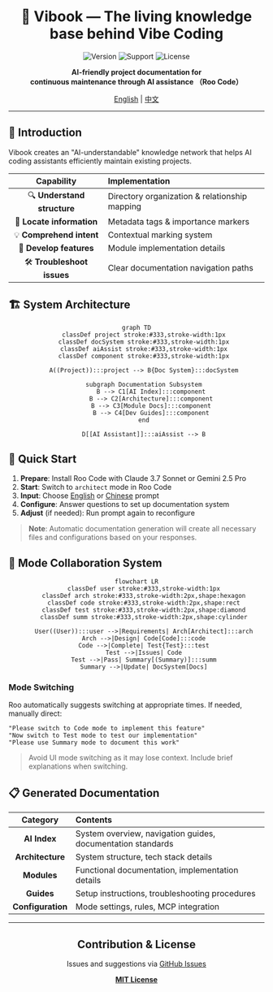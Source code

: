 <div align="center">

# 🌟 Vibook — The living knowledge base behind Vibe Coding

![Version](https://img.shields.io/badge/version-0.1.0-blue)
![Support](https://img.shields.io/badge/support-Roo%20Code-brightgreen)
![License](https://img.shields.io/badge/license-MIT-orange)

<p><strong>AI-friendly project documentation for<br>continuous maintenance through AI assistance （Roo Code）</strong></p>

[English](README.md) | [中文](README.zh.md)

</div>

---

## 📖 Introduction

Vibook creates an "AI-understandable" knowledge network that helps AI coding assistants efficiently maintain existing projects.

| Capability | Implementation |
|:----:|:--------|
| 🔍 **Understand structure** | Directory organization & relationship mapping |
| 🎯 **Locate information** | Metadata tags & importance markers |
| 💡 **Comprehend intent** | Contextual marking system |
| 🚀 **Develop features** | Module implementation details |
| 🛠️ **Troubleshoot issues** | Clear documentation navigation paths |

## 🏗️ System Architecture

<div align="center">

```mermaid
graph TD
    classDef project stroke:#333,stroke-width:1px
    classDef docSystem stroke:#333,stroke-width:1px
    classDef aiAssist stroke:#333,stroke-width:1px
    classDef component stroke:#333,stroke-width:1px
    
    A((Project)):::project --> B{Doc System}:::docSystem
    
    subgraph Documentation Subsystem
        B --> C1[AI Index]:::component
        B --> C2[Architecture]:::component
        B --> C3[Module Docs]:::component
        B --> C4[Dev Guides]:::component
    end
    
    D[[AI Assistant]]:::aiAssist --> B
```

</div>

## 🚀 Quick Start

1. **Prepare**: Install Roo Code with Claude 3.7 Sonnet or Gemini 2.5 Pro
2. **Start**: Switch to `architect` mode in Roo Code
3. **Input**: Choose [English](./ROO-PROMPT-EN.md) or [Chinese](./ROO-PROMPT.md) prompt
4. **Configure**: Answer questions to set up documentation system
5. **Adjust** (if needed): Run prompt again to reconfigure

> **Note**: Automatic documentation generation will create all necessary files and configurations based on your responses.

## 🔄 Mode Collaboration System

<div align="center">

```mermaid
flowchart LR
    classDef user stroke:#333,stroke-width:1px
    classDef arch stroke:#333,stroke-width:2px,shape:hexagon
    classDef code stroke:#333,stroke-width:2px,shape:rect
    classDef test stroke:#333,stroke-width:2px,shape:diamond
    classDef summ stroke:#333,stroke-width:2px,shape:cylinder
    
    User((User)):::user -->|Requirements| Arch[Architect]:::arch
    Arch -->|Design| Code[Code]:::code
    Code -->|Complete| Test{Test}:::test
    Test -->|Issues| Code
    Test -->|Pass| Summary[(Summary)]:::summ
    Summary -->|Update| DocSystem[Docs]
```

</div>

### Mode Switching

Roo automatically suggests switching at appropriate times. If needed, manually direct:

```
"Please switch to Code mode to implement this feature"
"Now switch to Test mode to test our implementation"
"Please use Summary mode to document this work"
```

> Avoid UI mode switching as it may lose context. Include brief explanations when switching.

## 📋 Generated Documentation

| Category | Contents |
|:----:|:--------|
| **AI Index** | System overview, navigation guides, documentation standards |
| **Architecture** | System structure, tech stack details |
| **Modules** | Functional documentation, implementation details |
| **Guides** | Setup instructions, troubleshooting procedures |
| **Configuration** | Mode settings, rules, MCP integration |

---

<div align="center">

## Contribution & License

Issues and suggestions via [GitHub Issues](https://github.com/yourusername/vibook/issues)

**[MIT License](LICENSE)**

</div>